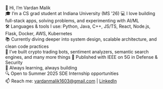 👋 Hi, I’m Vardan Malik  
🎓 I’m a CS grad student at Indiana University (MS '26) 
💻 I love building full-stack apps, solving problems, and experimenting with AI/ML  
🛠️ Languages & tools I use: Python, Java, C++, JS/TS, React, Node.js, Flask, Docker, AWS, Kubernetes  
📚 Currently diving deeper into system design, scalable architecture, and clean code practices  
🚀 I’ve built crypto trading bots, sentiment analyzers, semantic search engines, and many more things
📄 Published with IEEE on 5G in Defense & Security  
🌱 Always learning, always building  
🔍 Open to Summer 2025 SDE Internship opportunities  
📫 Reach me: vardanmalik1603@gmail.com | [LinkedIn](https://www.linkedin.com/in/your-profile)  
